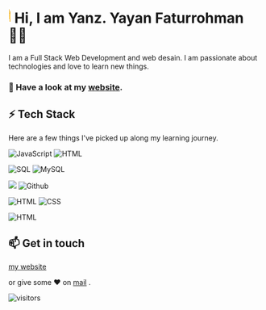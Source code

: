 
# <img src="https://raw.githubusercontent.com/ABSphreak/ABSphreak/master/gifs/Hi.gif" height="32px" width="5px"> Hi, I am Yanz. Yayan Faturrohman 👨‍💻

I am a Full Stack Web Development and web desain. I am passionate about technologies and love to learn new things.

### 🔭 Have a look at my [website](http://yanz.my.id).


## ⚡ Tech Stack

Here are a few things I've picked up along my learning journey.


  ![JavaScript](https://img.shields.io/badge/JavaScript-F7DF1E?style=for-the-badge&logo=javascript&logoColor=black)   ![HTML](https://img.shields.io/badge/-PHP-blue?style=for-the-badge&logo=html5&logoColor=white) 
  
  ![SQL](https://img.shields.io/badge/-SQL-000?style=for-the-badge&logo=MySQL&logoColor=4479A1) ![MySQL](https://img.shields.io/badge/MySQL-00000F?style=for-the-badge&logo=mysql&logoColor=white)

 ![](https://img.shields.io/badge/git%20-%23F05033.svg?&style=for-the-badge&logo=git&logoColor=white)  ![Github](https://img.shields.io/badge/github%20-%23121011.svg?&style=for-the-badge&logo=github&logoColor=white)
 
 ![HTML](https://img.shields.io/badge/HTML5-E34F26?style=for-the-badge&logo=html5&logoColor=white) ![CSS](https://img.shields.io/badge/CSS-239120?&style=for-the-badge&logo=css3&logoColor=white)
 
  ![HTML](https://img.shields.io/badge/-BOOTSTRAP-blueviolet?style=for-the-badge&logo=html5&logoColor=white) 
 
 

## 📫 Get in touch
<a href="http://yanz.my.id">my website</a>


 or give some ♥ on [mail](mailto:yayanfathurohman20@gmail.com) .



![visitors](https://visitor-badge.glitch.me/badge?page_id=adnanazmee/adnanazmee)


 


